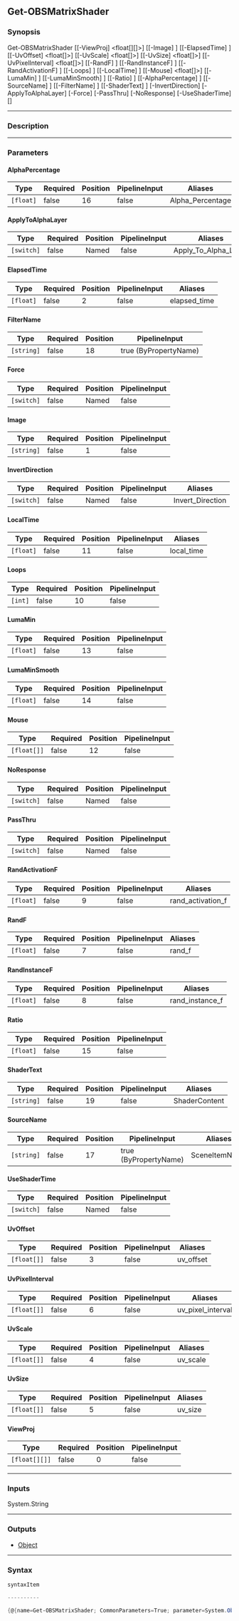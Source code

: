 Get-OBSMatrixShader
-------------------

### Synopsis

Get-OBSMatrixShader [[-ViewProj] <float[][]>] [[-Image] <string>] [[-ElapsedTime] <float>] [[-UvOffset] <float[]>] [[-UvScale] <float[]>] [[-UvSize] <float[]>] [[-UvPixelInterval] <float[]>] [[-RandF] <float>] [[-RandInstanceF] <float>] [[-RandActivationF] <float>] [[-Loops] <int>] [[-LocalTime] <float>] [[-Mouse] <float[]>] [[-LumaMin] <float>] [[-LumaMinSmooth] <float>] [[-Ratio] <float>] [[-AlphaPercentage] <float>] [[-SourceName] <string>] [[-FilterName] <string>] [[-ShaderText] <string>] [-InvertDirection] [-ApplyToAlphaLayer] [-Force] [-PassThru] [-NoResponse] [-UseShaderTime] [<CommonParameters>]

---

### Description

---

### Parameters
#### **AlphaPercentage**

|Type     |Required|Position|PipelineInput|Aliases         |
|---------|--------|--------|-------------|----------------|
|`[float]`|false   |16      |false        |Alpha_Percentage|

#### **ApplyToAlphaLayer**

|Type      |Required|Position|PipelineInput|Aliases             |
|----------|--------|--------|-------------|--------------------|
|`[switch]`|false   |Named   |false        |Apply_To_Alpha_Layer|

#### **ElapsedTime**

|Type     |Required|Position|PipelineInput|Aliases     |
|---------|--------|--------|-------------|------------|
|`[float]`|false   |2       |false        |elapsed_time|

#### **FilterName**

|Type      |Required|Position|PipelineInput        |
|----------|--------|--------|---------------------|
|`[string]`|false   |18      |true (ByPropertyName)|

#### **Force**

|Type      |Required|Position|PipelineInput|
|----------|--------|--------|-------------|
|`[switch]`|false   |Named   |false        |

#### **Image**

|Type      |Required|Position|PipelineInput|
|----------|--------|--------|-------------|
|`[string]`|false   |1       |false        |

#### **InvertDirection**

|Type      |Required|Position|PipelineInput|Aliases         |
|----------|--------|--------|-------------|----------------|
|`[switch]`|false   |Named   |false        |Invert_Direction|

#### **LocalTime**

|Type     |Required|Position|PipelineInput|Aliases   |
|---------|--------|--------|-------------|----------|
|`[float]`|false   |11      |false        |local_time|

#### **Loops**

|Type   |Required|Position|PipelineInput|
|-------|--------|--------|-------------|
|`[int]`|false   |10      |false        |

#### **LumaMin**

|Type     |Required|Position|PipelineInput|
|---------|--------|--------|-------------|
|`[float]`|false   |13      |false        |

#### **LumaMinSmooth**

|Type     |Required|Position|PipelineInput|
|---------|--------|--------|-------------|
|`[float]`|false   |14      |false        |

#### **Mouse**

|Type       |Required|Position|PipelineInput|
|-----------|--------|--------|-------------|
|`[float[]]`|false   |12      |false        |

#### **NoResponse**

|Type      |Required|Position|PipelineInput|
|----------|--------|--------|-------------|
|`[switch]`|false   |Named   |false        |

#### **PassThru**

|Type      |Required|Position|PipelineInput|
|----------|--------|--------|-------------|
|`[switch]`|false   |Named   |false        |

#### **RandActivationF**

|Type     |Required|Position|PipelineInput|Aliases          |
|---------|--------|--------|-------------|-----------------|
|`[float]`|false   |9       |false        |rand_activation_f|

#### **RandF**

|Type     |Required|Position|PipelineInput|Aliases|
|---------|--------|--------|-------------|-------|
|`[float]`|false   |7       |false        |rand_f |

#### **RandInstanceF**

|Type     |Required|Position|PipelineInput|Aliases        |
|---------|--------|--------|-------------|---------------|
|`[float]`|false   |8       |false        |rand_instance_f|

#### **Ratio**

|Type     |Required|Position|PipelineInput|
|---------|--------|--------|-------------|
|`[float]`|false   |15      |false        |

#### **ShaderText**

|Type      |Required|Position|PipelineInput|Aliases      |
|----------|--------|--------|-------------|-------------|
|`[string]`|false   |19      |false        |ShaderContent|

#### **SourceName**

|Type      |Required|Position|PipelineInput        |Aliases      |
|----------|--------|--------|---------------------|-------------|
|`[string]`|false   |17      |true (ByPropertyName)|SceneItemName|

#### **UseShaderTime**

|Type      |Required|Position|PipelineInput|
|----------|--------|--------|-------------|
|`[switch]`|false   |Named   |false        |

#### **UvOffset**

|Type       |Required|Position|PipelineInput|Aliases  |
|-----------|--------|--------|-------------|---------|
|`[float[]]`|false   |3       |false        |uv_offset|

#### **UvPixelInterval**

|Type       |Required|Position|PipelineInput|Aliases          |
|-----------|--------|--------|-------------|-----------------|
|`[float[]]`|false   |6       |false        |uv_pixel_interval|

#### **UvScale**

|Type       |Required|Position|PipelineInput|Aliases |
|-----------|--------|--------|-------------|--------|
|`[float[]]`|false   |4       |false        |uv_scale|

#### **UvSize**

|Type       |Required|Position|PipelineInput|Aliases|
|-----------|--------|--------|-------------|-------|
|`[float[]]`|false   |5       |false        |uv_size|

#### **ViewProj**

|Type         |Required|Position|PipelineInput|
|-------------|--------|--------|-------------|
|`[float[][]]`|false   |0       |false        |

---

### Inputs
System.String

---

### Outputs
* [Object](https://learn.microsoft.com/en-us/dotnet/api/System.Object)

---

### Syntax
```PowerShell
syntaxItem
```
```PowerShell
----------
```
```PowerShell
{@{name=Get-OBSMatrixShader; CommonParameters=True; parameter=System.Object[]}}
```
